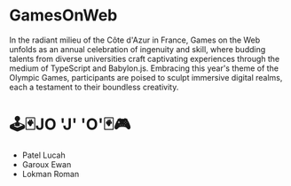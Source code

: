 # GamesOnWeb
In the radiant milieu of the Côte d'Azur in France, Games on the Web unfolds as an annual celebration of ingenuity and skill, where budding talents from diverse universities craft captivating experiences through the medium of TypeScript and Babylon.js. Embracing this year's theme of the Olympic Games, participants are poised to sculpt immersive digital realms, each a testament to their boundless creativity.

# 🕹🃏JO 'J' 'O'🃏🎮 
  - Patel Lucah
  - Garoux Ewan
  - Lokman Roman

